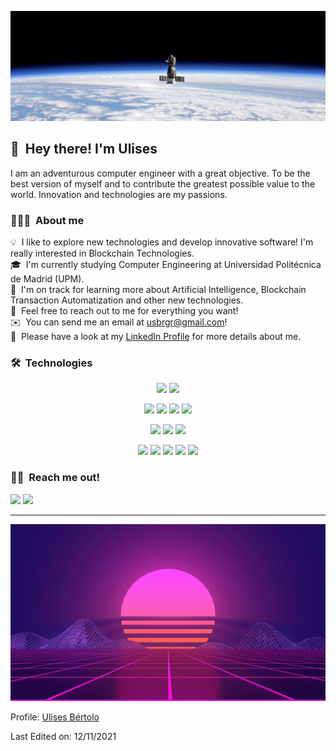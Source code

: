 <p><img alt="Space" src="./img/space.jpeg"/></p>

## 👋 &nbsp;Hey there! I'm Ulises

I am an adventurous computer engineer with a great objective. To be the best version of myself and to contribute the greatest possible value to the world. Innovation and technologies are my passions.
### 👨🏻‍💻 &nbsp;About me

💡 &nbsp;I like to explore new technologies and develop innovative software! I'm really interested in Blockchain Technologies.\
🎓 &nbsp;I'm currently studying Computer Engineering at Universidad Politécnica de Madrid (UPM).\
🌱 &nbsp;I'm on track for learning more about Artificial Intelligence, Blockchain Transaction Automatization and other new technologies.\
💬 &nbsp;Feel free to reach out to me for everything you want!\
✉️ &nbsp;You can send me an email at usbrgr@gmail.com!\
📄 &nbsp;Please have a look at my [LinkedIn Profile](https://www.linkedin.com/in/ulisesbg/) for more details about me.

<!-- <img alt="Night Coding" src="https://raw.githubusercontent.com/AVS1508/AVS1508/master/assets/Night-Coding.gif" align="right"/> -->

### 🛠 &nbsp;Technologies
<p align="center">
<a href="https://www.python.org" target="_blank"><img src="https://img.shields.io/badge/-Python-3776AB?logo=python&logoColor=white&style=for-the-badge"/></a>
<a href= "https://pytorch.org" target="_blank"><img src="https://img.shields.io/badge/-PyTorch-EE4C2C?logo=pytorch&logoColor=white&style=for-the-badge"/></a>
</p>
<p align="center">
<a href="https://www.java.com/es/" target="_blank"><img src="https://img.shields.io/badge/-Java-007396?logo=java&logoColor=white&style=for-the-badge"/></a>
<a href="https://www.cprogramming.com" target="_blank"><img src="https://img.shields.io/badge/-C-A8B9CC?logo=c&logoColor=white&style=for-the-badge"/></a>
<a href="https://git-scm.com" target="_blank"><img src="https://img.shields.io/badge/-Git-F05032?logo=git&logoColor=white&style=for-the-badge"/></a>
<a href="https://github.com" target="_blank"><img src="https://img.shields.io/badge/-GitHub-181717?logo=github&logoColor=white&style=for-the-badge"/></a>
</p>
<p align="center">
<a href="https://pandas.pydata.org" target="_blank"><img src="https://img.shields.io/badge/-Pandas-150458?logo=pandas&logoColor=white&style=for-the-badge"/></a>
<a href="https://numpy.org" target="_blank"><img src="https://img.shields.io/badge/-NumPy-013243?logo=numpy&logoColor=white&style=for-the-badge"/></a>
<a href="https://markdown.com" target="_blank"><img src="https://img.shields.io/badge/-Markdown-000000?logo=markdown&logoColor=white&style=for-the-badge"/></a>
</p>
<p align="center">
<a href="https://about.gitlab.com" target="_blank"><img src="https://img.shields.io/badge/-GitLab-FCA121?logo=gitlab&logoColor=white&style=for-the-badge"/></a>
<a href="https://www.linux.org" target="_blank"><img src="https://img.shields.io/badge/-Linux-FCC624?logo=linux&logoColor=white&style=for-the-badge"/></a>
<a href="https://www.docker.com" target="_blank"><img src="https://img.shields.io/badge/-Docker-2496ED?logo=docker&logoColor=white&style=for-the-badge"/></a>
<a href="https://www.latex-project.org" target="_blank"><img src="https://img.shields.io/badge/-LaTeX-008080?logo=latex&logoColor=white&style=for-the-badge"/></a>
<a href="https://asana.com/" target="_blank"><img src="https://img.shields.io/badge/-Asana-273347?logo=asana&logoColor=white&style=for-the-badge"/></a>
</p>

<!-- ### ⚙️ &nbsp;GitHub Analytics

<p align="center">
<a href="https://github.com/AVS1508">
  <img height="180em" src="https://github-readme-stats-eight-theta.vercel.app/api?username=AVS1508&show_icons=true&theme=algolia&include_all_commits=true&count_private=true"/>
  <img height="180em" src="https://github-readme-stats-eight-theta.vercel.app/api/top-langs/?username=AVS1508&layout=compact&langs_count=8&theme=algolia"/>
</a>
</p>
-->
### 🤝🏻 &nbsp;Reach me out!

<p align="center">

<a href="https://linkedin.com/in/ulisesbg"><img src="https://img.shields.io/badge/-Ulises-Bértolo-0077B5?style=for-the-badge&logo=linkedin&logoColor=white"/></a>
<a href="mailto: usbrgr@gmail.com"><img src="https://img.shields.io/badge/-usbrgr@gmail.com-D14836?style=for-the-badge&logo=Gmail&logoColor=white"/></a>

</p>


-----

<img alt="heatwave" src="./img/heatwave.gif"/></a>

Profile: [Ulises Bértolo](https://github.com/ulisesbg)

Last Edited on: 12/11/2021
